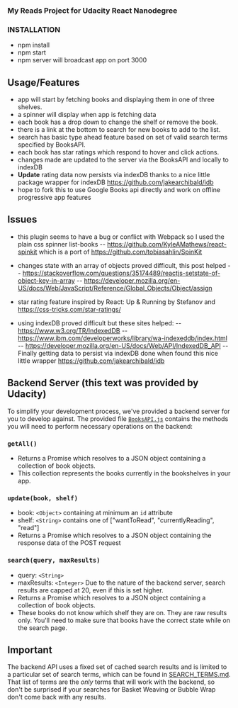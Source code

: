### My Reads Project for Udacity React Nanodegree

### INSTALLATION
- npm install
- npm start   
- npm server will broadcast app on port 3000

## Usage/Features
- app will start by fetching books and displaying them in one of three shelves.
- a spinner will display when app is fetching data
- each book has a drop down to change the shelf or remove the book.
- there is a link at the bottom to search for new books to add to the list.
- search has basic type ahead feature based on set of valid search terms specified
by BooksAPI.
- each book has star ratings which respond to hover and click actions.
- changes made are updated to the server via the BooksAPI and locally to indexDB
- **Update** rating data now persists via indexDB thanks to a nice little package wrapper for
indexDB https://github.com/jakearchibald/idb
- hope to fork this to use Google Books api directly and work on offline progressive app features

## Issues
- this plugin seems to have a bug or conflict with Webpack so I used the plain css spinner list-books
-- https://github.com/KyleAMathews/react-spinkit  which is a port of https://github.com/tobiasahlin/SpinKit

- changes state with an array of objects proved difficult, this post helped
-- https://stackoverflow.com/questions/35174489/reactjs-setstate-of-object-key-in-array
-- https://developer.mozilla.org/en-US/docs/Web/JavaScript/Reference/Global_Objects/Object/assign

- star rating feature inspired by React: Up & Running by Stefanov and https://css-tricks.com/star-ratings/

- using indexDB proved difficult but these sites helped:
-- https://www.w3.org/TR/IndexedDB
-- https://www.ibm.com/developerworks/library/wa-indexeddb/index.html
-- https://developer.mozilla.org/en-US/docs/Web/API/IndexedDB_API
-- Finally getting data to persist via indexDB done when found this nice little wrapper
    https://github.com/jakearchibald/idb


## Backend Server  (this text was provided by Udacity)

To simplify your development process, we've provided a backend server for you to develop against. The provided file [`BooksAPI.js`](src/BooksAPI.js) contains the methods you will need to perform necessary operations on the backend:

### `getAll()`
* Returns a Promise which resolves to a JSON object containing a collection of book objects.
* This collection represents the books currently in the bookshelves in your app.

### `update(book, shelf)`
* book: `<Object>` containing at minimum an `id` attribute
* shelf: `<String>` contains one of ["wantToRead", "currentlyReading", "read"]  
* Returns a Promise which resolves to a JSON object containing the response data of the POST request

### `search(query, maxResults)`
* query: `<String>`
* maxResults: `<Integer>` Due to the nature of the backend server, search results are capped at 20, even if this is set higher.
* Returns a Promise which resolves to a JSON object containing a collection of book objects.
* These books do not know which shelf they are on. They are raw results only. You'll need to make sure that books have the correct state while on the search page.

## Important
The backend API uses a fixed set of cached search results and is limited to a particular set of search terms, which can be found in [SEARCH_TERMS.md](SEARCH_TERMS.md). That list of terms are the _only_ terms that will work with the backend, so don't be surprised if your searches for Basket Weaving or Bubble Wrap don't come back with any results.
